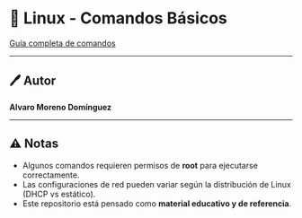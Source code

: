 # 🐧 Linux - Comandos Básicos

[Guía completa de comandos](ConociendoElSistema.md)

---

## 🖊 Autor

**Alvaro Moreno Domínguez**  

---

## ⚠ Notas

- Algunos comandos requieren permisos de **root** para ejecutarse correctamente.  
- Las configuraciones de red pueden variar según la distribución de Linux (DHCP vs estático).  
- Este repositorio está pensado como **material educativo y de referencia**.
